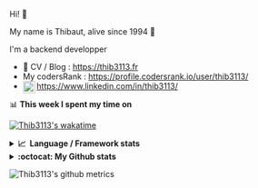 Hi! 👋

My name is Thibaut, alive since 1994 🍷

I'm a backend developper

-   📝 CV / Blog : https://thib3113.fr
-   My codersRank : https://profile.codersrank.io/user/thib3113/
-   <a href="https://www.linkedin.com/in/thib3113/"><img align="left" alt="Thib3113's Linkedin" width="21px" src="https://raw.githubusercontent.com/peterthehan/peterthehan/master/assets/linkedin.svg" /></a> https://www.linkedin.com/in/thib3113/

📊 **This week I spent my time on**

[![Thib3113's wakatime](https://github-readme-stats.vercel.app/api/wakatime?username=thib3113&layout=default&theme=dracula&langs_count=6&hide_title=true&hide_border=true)](https://wakatime.com/@thib3113)

<details>
  <summary><b>📈&nbsp;&nbsp;Language&nbsp;/&nbsp;Framework stats</b></summary>
  <br/>  
  <a href='https://profile.codersrank.io/user/thib3113/'>
  <img src='http://cr-skills-chart-widget.azurewebsites.net/api/api?username=thib3113&padding=30&skills=php,batchfile,javascript,less,mysql,reactjs,scss,shell,typescript,vue'>
  </a>
</details>

<details>
  <summary><b>:octocat: My Github stats</b></summary>
  <br/>  
  
  <img src="https://github-readme-stats.vercel.app/api?username=thib3113&theme=dracula&show_icons=true&" alt="Thib3113's GitHub stats" />

<!--START_SECTION:activity-->

1. ❗️ Opened issue [#1112](https://github.com/crowdsecurity/crowdsec/issues/1112) in [crowdsecurity/crowdsec](https://github.com/crowdsecurity/crowdsec)
2. 🗣 Commented on [#1111](https://github.com/crowdsecurity/crowdsec/issues/1111) in [crowdsecurity/crowdsec](https://github.com/crowdsecurity/crowdsec)
3. 🗣 Commented on [#1094](https://github.com/crowdsecurity/crowdsec/issues/1094) in [crowdsecurity/crowdsec](https://github.com/crowdsecurity/crowdsec)
4. ❗️ Opened issue [#1094](https://github.com/crowdsecurity/crowdsec/issues/1094) in [crowdsecurity/crowdsec](https://github.com/crowdsecurity/crowdsec)
5. 🎉 Merged PR [#75](https://github.com/thib3113/unifi-blockips-srv/pull/75) in [thib3113/unifi-blockips-srv](https://github.com/thib3113/unifi-blockips-srv)
 <!--END_SECTION:activity-->

</details>

![Thib3113's github metrics](https://gist.githubusercontent.com/thib3113/83a96e16f8bca103f1b0e376186c66ec/raw/github-metrics.svg)
